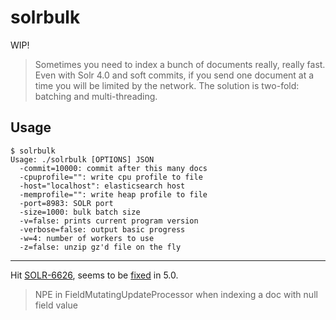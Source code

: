 solrbulk
========

WIP!

> Sometimes you need to index a bunch of documents really, really fast.
  Even with Solr 4.0 and soft commits, if you send one document at a time
  you will be limited by the network. The solution is two-fold: batching
  and multi-threading.


Usage
-----

    $ solrbulk
    Usage: ./solrbulk [OPTIONS] JSON
      -commit=10000: commit after this many docs
      -cpuprofile="": write cpu profile to file
      -host="localhost": elasticsearch host
      -memprofile="": write heap profile to file
      -port=8983: SOLR port
      -size=1000: bulk batch size
      -v=false: prints current program version
      -verbose=false: output basic progress
      -w=4: number of workers to use
      -z=false: unzip gz'd file on the fly

----

Hit [SOLR-6626](https://issues.apache.org/jira/browse/SOLR-6626),
seems to be [fixed](https://svn.apache.org/viewvc?view=revision&revision=1646389) in 5.0.

> NPE in FieldMutatingUpdateProcessor when indexing a doc with null field value
